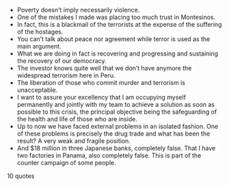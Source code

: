  - Poverty doesn’t imply necessarily violence.
 - One of the mistakes I made was placing too much trust in Montesinos.
 - In fact, this is a blackmail of the terrorists at the expense of the suffering of the hostages.
 - You can’t talk about peace nor agreement while terror is used as the main argument.
 - What we are doing in fact is recovering and progressing and sustaining the recovery of our democracy.
 - The investor knows quite well that we don’t have anymore the widespread terrorism here in Peru.
 - The liberation of those who commit murder and terrorism is unacceptable.
 - I want to assure your excellency that I am occupying myself permanently and jointly with my team to achieve a solution as soon as possible to this crisis, the principal objective being the safeguarding of the health and life of those who are inside.
 - Up to now we have faced external problems in an isolated fashion. One of these problems is precisely the drug trade and what has been the result? A very weak and fragile position.
 - And $18 million in three Japanese banks, completely false. That I have two factories in Panama, also completely false. This is part of the counter campaign of some people.

10 quotes